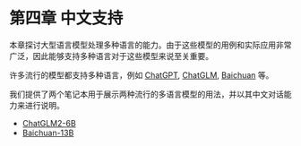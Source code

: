 # 第四章 中文支持

本章探讨大型语言模型处理多种语言的能力。由于这些模型的用例和实际应用非常广泛，因此能够支持多种语言对于这些模型来说至关重要。

许多流行的模型都支持多种语言，例如 [ChatGPT](https://openai.com/blog/chatgpt), [ChatGLM](https://chatglm.cn/blog), [Baichuan](https://huggingface.co/baichuan-inc/Baichuan-13B-Chat) 等。


我们提供了两个笔记本用于展示两种流行的多语言模型的用法，并以其中文对话能力来进行说明。

+ [ChatGLM2-6B](6_1_ChatGLM2-6B.ipynb)
+ [Baichuan-13B](6_2_Baichuan-13B.ipynb)
